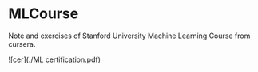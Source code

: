 # MLCourse
Note and exercises of Stanford University Machine Learning Course from cursera.

![cer](./ML certification.pdf)

